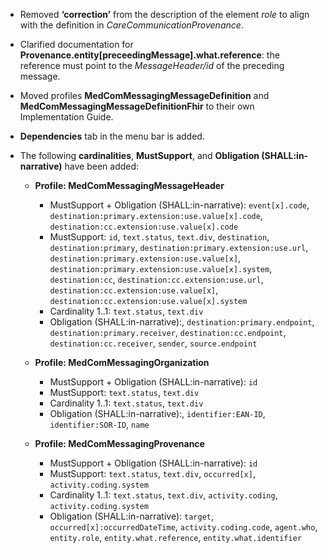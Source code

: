 - Removed **‘correction’** from the description of the element *role* to align with the definition in *CareCommunicationProvenance*.  

- Clarified documentation for **Provenance.entity[preceedingMessage].what.reference**: the reference must point to the *MessageHeader/id* of the preceding message.  

- Moved profiles **MedComMessagingMessageDefinition** and **MedComMessagingMessageDefinitionFhir** to their own Implementation Guide.  

- **Dependencies** tab in the menu bar is added.  

- The following **cardinalities**, **MustSupport**, and **Obligation (SHALL:in-narrative)** have been added:  

  - **Profile: MedComMessagingMessageHeader**  
    - MustSupport + Obligation (SHALL:in-narrative): `event[x].code`, `destination:primary.extension:use.value[x].code`, `destination:cc.extension:use.value[x].code`  
    - MustSupport: `id`, `text.status`, `text.div`, `destination`, `destination:primary`, `destination:primary.extension:use.url`, `destination:primary.extension:use.value[x]`, `destination:primary.extension:use.value[x].system`, `destination:cc`, `destination:cc.extension:use.url`, `destination:cc.extension:use.value[x]`, `destination:cc.extension:use.value[x].system`  
    - Cardinality 1..1: `text.status`, `text.div`  
    - Obligation (SHALL:in-narrative):, `destination:primary.endpoint`, `destination:primary.receiver`, `destination:cc.endpoint`, `destination:cc.receiver`, `sender`, `source.endpoint`

  - **Profile: MedComMessagingOrganization**  
    - MustSupport + Obligation (SHALL:in-narrative): `id`  
    - MustSupport: `text.status`, `text.div`  
    - Cardinality 1..1: `text.status`, `text.div`  
    - Obligation (SHALL:in-narrative):, `identifier:EAN-ID`, `identifier:SOR-ID`, `name`  

  - **Profile: MedComMessagingProvenance**  
    - MustSupport + Obligation (SHALL:in-narrative): `id`  
    - MustSupport: `text.status`, `text.div`, `occurred[x]`, `activity.coding.system`
    - Cardinality 1..1: `text.status`, `text.div`, `activity.coding`, `activity.coding.system`
    - Obligation (SHALL:in-narrative): `target`, `occurred[x]:occurredDateTime`, `activity.coding.code`, `agent.who`, `entity.role`, `entity.what.reference`, `entity.what.identifier`  
